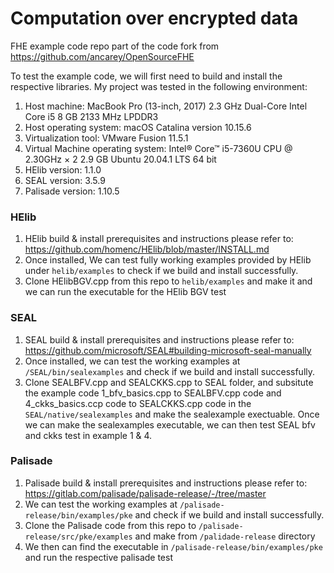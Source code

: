# Computation over encrypted data
FHE example code repo
part of the code fork from https://github.com/ancarey/OpenSourceFHE

To test the example code, we will first need to build and install the respective libraries. My project was tested in the following environment:
1. Host machine: MacBook Pro (13-inch, 2017) 2.3 GHz Dual-Core Intel Core i5 8 GB 2133 MHz LPDDR3
2. Host operating system: macOS Catalina version 10.15.6
3. Virtualization tool: VMware Fusion 11.5.1
4. Virtual Machine operating system: Intel® Core™ i5-7360U CPU @ 2.30GHz × 2 2.9 GB Ubuntu 20.04.1 LTS 64 bit
5. HElib version: 1.1.0
6. SEAL version: 3.5.9
7. Palisade version: 1.10.5


### HElib
1. HElib build & install prerequisites and instructions please refer to: https://github.com/homenc/HElib/blob/master/INSTALL.md
2. Once installed, We can test fully working examples provided by HElib under ```helib/examples``` to check if we build and install successfully.
2. Clone HElibBGV.cpp from this repo to ```helib/examples``` and make it and we can run the executable for the HElib BGV test

### SEAL
1. SEAL build & install prerequisites and instructions please refer to: https://github.com/microsoft/SEAL#building-microsoft-seal-manually
2. Once installed, we can test the working examples at ```/SEAL/bin/sealexamples``` and check if we build and install successfully.
3. Clone SEALBFV.cpp and SEALCKKS.cpp to SEAL folder, and subsitute the example code 1_bfv_basics.cpp to SEALBFV.cpp code and 4_ckks_basics.ccp code to SEALCKKS.cpp code in the ```SEAL/native/sealexamples``` and make the sealexample exectuable. Once we can make the sealexamples executable, we can then test SEAL bfv and ckks test in example 1 & 4.

### Palisade
1. Palisade build & install prerequisites and instructions please refer to: https://gitlab.com/palisade/palisade-release/-/tree/master
2. We can test the working examples at ```/palisade-release/bin/examples/pke``` and check if we build and install successfully.
3. Clone the Palisade code from this repo to ```/palisade-release/src/pke/examples``` and make from ```/palidade-release``` directory
4. We then can find the executable in ```/palisade-release/bin/examples/pke``` and run the respective palisade test 
